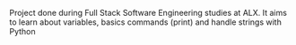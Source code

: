 Project done during Full Stack Software Engineering studies at ALX. It aims to learn about variables, basics commands (print) and handle strings with Python
